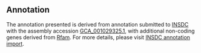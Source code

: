 

Annotation
----------

The annotation presented is derived from annotation submitted to
[INSDC](http://www.insdc.org) with the assembly accession
[GCA\_001029325.1](http://www.ebi.ac.uk/ena/data/view/GCA_001029325.1),
with additional non-coding genes derived from
[Rfam](http://rfam.xfam.org/). For more details, please visit [INSDC
annotation
import](http://ensemblgenomes.org/info/data/insdc_annotation).
